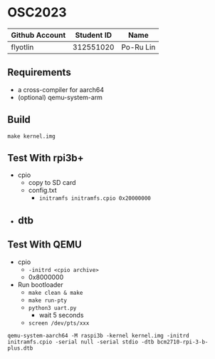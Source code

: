 # OSC2023

| Github Account | Student ID | Name          |
|----------------|------------|---------------|
| flyotlin | 312551020    | Po-Ru Lin |

## Requirements

* a cross-compiler for aarch64
* (optional) qemu-system-arm

## Build 

```
make kernel.img
```

## Test With rpi3b+

- cpio
  - copy to SD card
  - config.txt
    - `initramfs initramfs.cpio 0x20000000`
- dtb
  - 

## Test With QEMU

- cpio
  - `-initrd <cpio archive>`
  - 0x8000000
- Run bootloader
  - `make clean & make`
  - `make run-pty`
  - `python3 uart.py`
    - wait 5 seconds
  - `screen /dev/pts/xxx`

```
qemu-system-aarch64 -M raspi3b -kernel kernel.img -initrd initramfs.cpio -serial null -serial stdio -dtb bcm2710-rpi-3-b-plus.dtb
```
